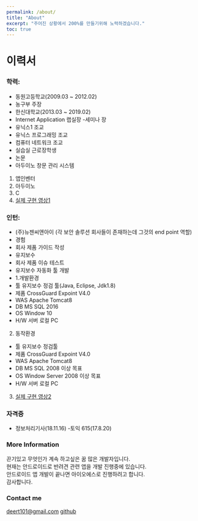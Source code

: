 ```yaml
---
permalink: /about/
title: "About"
excerpt: "주어진 상황에서 200%를 만들기위해 노력하겠습니다."
toc: true
---
```


이력서
=====

### 학력:
- 동원고등학교(2009.03 ~ 2012.02)
- 농구부 주장
- 한신대학교(2013.03 ~ 2019.02)
- Internet Application 랩실장
-세미나 장
- 유닉스1 조교
- 유닉스 프로그래밍 조교
- 컴퓨터 네트워크 조교
- 실습실 근로장학생
- 논문
- 아두이노 창문 관리 시스템
1. 앱인벤터
2. 아두이노
3. C
4. [실제 구현 영상1](https://youtu.be/WEudRjVYw7s)
### 인턴:
- (주)뉴젠씨앤아이 
(각 보안 솔루션 회사들이 존재하는데 그것의 end point 역할)
- 경험
- 회사 제품 가이드 작성
- 유지보수
- 회사 제품 이슈 테스트
- 유지보수 자동화 툴 개발
- 1.개발환경    
- 툴    유지보수 정검 툴(Java, Eclipse, Jdk1.8)
- 제품    CrossGuard Expoint V4.0
- WAS    Apache Tomcat8
- DB    MS SQL 2016
- OS    Window 10
- H/W    서버 로컬 PC

2. 동작환경    
- 툴    유지보수 정검툴
- 제품    CrossGuard Expoint V4.0
- WAS    Apache Tomcat8
- DB    MS SQL 2008 이상 목표
- OS    Window Server 2008 이상 목표
- H/W    서버 로컬 PC

3. [실제 구현 영상2]( https://www.youtube.com/watch?v=zFkvgAK9E74&feature=youtu.be})


### 자격증
- 정보처리기사(18.11.16)
-토익 615(17.8.20)

### More Information

끈기있고 무엇인가 계속 하고싶은 꿈 많은 개발자입니다.<br>
현재는 안드로이드로 반려견 관련 앱을 개발 진행중에 있습니다.<br>
안드로이드 앱 개발이 끝나면 아이오에스로 진행하려고 합니다.<br>
감사합니다.<br>

### Contact me

[deert101@gmail.com](mailto:email@domain.com)
[github](https://jhhwang01.github.io)
